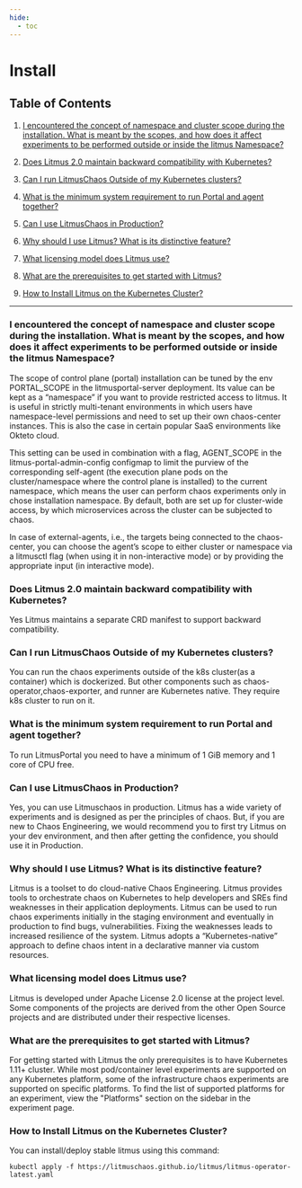 ```yaml
---
hide:
  - toc
---
```

# Install

## Table of Contents

1. [I encountered the concept of namespace and cluster scope during the installation. What is meant by the scopes, and how does it affect experiments to be performed outside or inside the litmus Namespace?](#i-encountered-the-concept-of-namespace-and-cluster-scope-during-the-installation-what-is-meant-by-the-scopes-and-how-does-it-affect-experiments-to-be-performed-outside-or-inside-the-litmus-namespace)

1. [Does Litmus 2.0 maintain backward compatibility with Kubernetes?](#does-litmus-20-maintain-backward-compatibility-with-kubernetes)

1. [Can I run LitmusChaos Outside of my Kubernetes clusters?](#can-i-run-litmuschaos-outside-of-my-kubernetes-clusters)

1. [What is the minimum system requirement to run Portal and agent together?](#what-is-the-minimum-system-requirement-to-run-portal-and-agent-together)

1. [Can I use LitmusChaos in Production?](#can-i-use-litmuschaos-in-production)

1. [Why should I use Litmus? What is its distinctive feature?](#why-should-i-use-litmus-what-is-its-distinctive-feature)

1. [What licensing model does Litmus use?](#what-licensing-model-does-litmus-use)

1. [What are the prerequisites to get started with Litmus?](#what-are-the-prerequisites-to-get-started-with-litmus)

1. [How to Install Litmus on the Kubernetes Cluster?](#how-to-install-litmus-on-the-kubernetes-cluster)

<hr/>

### I encountered the concept of namespace and cluster scope during the installation. What is meant by the scopes, and how does it affect experiments to be performed outside or inside the litmus Namespace?

The scope of control plane (portal) installation can be tuned by the env PORTAL_SCOPE in the litmusportal-server deployment. Its value can be kept as a “namespace” if you want to provide restricted access to litmus. It is useful in strictly multi-tenant environments in which users have namespace-level permissions and need to set up their own chaos-center instances. This is also the case in certain popular SaaS environments like Okteto cloud. 

This setting can be used in combination with a flag, AGENT_SCOPE in the litmus-portal-admin-config configmap to limit the purview of the corresponding self-agent (the execution plane pods on the cluster/namespace where the control plane is installed) to the current namespace, which means the user can perform chaos experiments only in chose installation namespace. By default, both are set up for cluster-wide access, by which microservices across the cluster can be subjected to chaos. 

In case of external-agents, i.e., the targets being connected to the chaos-center, you can choose the agent’s scope to either cluster or namespace via a litmusctl flag (when using it in non-interactive mode) or by providing the appropriate input (in interactive mode). 

### Does Litmus 2.0 maintain backward compatibility with Kubernetes?

Yes Litmus maintains a separate CRD manifest to support backward compatibility.

### Can I run LitmusChaos Outside of my Kubernetes clusters?

You can run the chaos experiments outside of the k8s cluster(as a container) which is dockerized. But other components such as chaos-operator,chaos-exporter, and runner are Kubernetes native. They require k8s cluster to run on it.

###  What is the minimum system requirement to run Portal and agent together?

To run LitmusPortal you need to have a minimum of 1 GiB memory and 1 core of CPU free.

### Can I use LitmusChaos in Production?

Yes, you can use Litmuschaos in production. Litmus has a wide variety of experiments and is designed as per the principles of chaos. But, if you are new to Chaos Engineering, we would recommend you to first try Litmus on your dev environment, and then after getting the confidence, you should use it in Production. 

### Why should I use Litmus? What is its distinctive feature?

Litmus is a toolset to do cloud-native Chaos Engineering. Litmus provides tools to orchestrate chaos on Kubernetes to help developers and SREs find weaknesses in their application deployments. Litmus can be used to run chaos experiments initially in the staging environment and eventually in production to find bugs, vulnerabilities. Fixing the weaknesses leads to increased resilience of the system. Litmus adopts a “Kubernetes-native” approach to define chaos intent in a declarative manner via custom resources.

### What licensing model does Litmus use?

Litmus is developed under Apache License 2.0 license at the project level. Some components of the projects are derived from the other Open Source projects and are distributed under their respective licenses.

### What are the prerequisites to get started with Litmus?

For getting started with Litmus the only prerequisites is to have Kubernetes 1.11+ cluster. While most pod/container level experiments are supported on any Kubernetes platform, some of the infrastructure chaos experiments are supported on specific platforms. To find the list of supported platforms for an experiment, view the "Platforms" section on the sidebar in the experiment page.

### How to Install Litmus on the Kubernetes Cluster?

You can install/deploy stable litmus using this command:

```
kubectl apply -f https://litmuschaos.github.io/litmus/litmus-operator-latest.yaml
```
